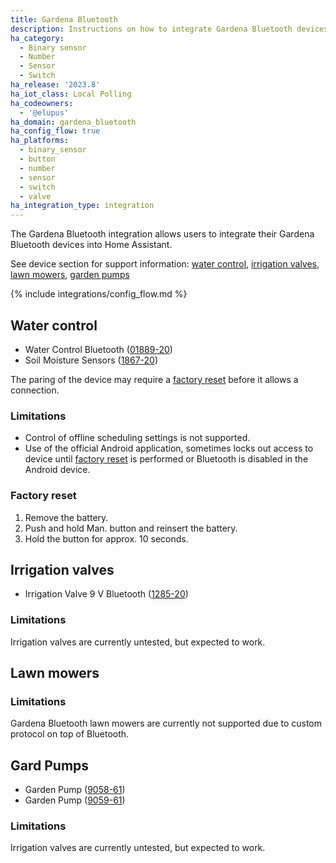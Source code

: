 ```yaml
---
title: Gardena Bluetooth
description: Instructions on how to integrate Gardena Bluetooth devices within Home Assistant.
ha_category:
  - Binary sensor
  - Number
  - Sensor
  - Switch
ha_release: '2023.8'
ha_iot_class: Local Polling
ha_codeowners:
  - '@elupus'
ha_domain: gardena_bluetooth
ha_config_flow: true
ha_platforms:
  - binary_sensor
  - button
  - number
  - sensor
  - switch
  - valve
ha_integration_type: integration
---
```


The Gardena Bluetooth integration allows users to integrate their Gardena Bluetooth devices into Home Assistant.

See device section for support information: [water control](#water-control), [irrigation valves](#irrigation-valves), [lawn mowers](#lawn-mowers), [garden pumps](#gard-pumps)

{% include integrations/config_flow.md %}

## Water control

- Water Control Bluetooth ([01889-20](https://www.gardena.com/int/products/watering/water-controls/water-control-bluetooth/970481101.html))
- Soil Moisture Sensors ([1867-20](https://www.gardena.com/int/products/watering/water-controls/water-control-bluetooth/970481101.html))

The paring of the device may require a [factory reset](#factory-reset) before it allows a connection.

### Limitations

- Control of offline scheduling settings is not supported.
- Use of the official Android application, sometimes locks out access to device until [factory reset](#factory-reset) is performed or Bluetooth is disabled in the Android device.

### Factory reset

1. Remove the battery.
2. Push and hold Man. button and reinsert the battery.
3. Hold the button for approx. 10 seconds.

## Irrigation valves

- Irrigation Valve 9 V Bluetooth ([1285-20](https://www.gardena.com/int/products/watering/sprinklersystem/irrigation-valve-9-v-bluetooth/970480401/))

### Limitations

Irrigation valves are currently untested, but expected to work.

## Lawn mowers

### Limitations

Gardena Bluetooth lawn mowers are currently not supported due to custom protocol on top of Bluetooth.

## Gard Pumps

- Garden Pump ([9058-61](https://www.gardena.com/de/produkte/bewasserung/pumpen/gartenpumpe-6300-silentcomfort/970645401/))
- Garden Pump ([9059-61](https://www.gardena.com/de/produkte/bewasserung/pumpen/gartenpumpe-6500-silentcomfort/970645601/))

### Limitations

Irrigation valves are currently untested, but expected to work.
